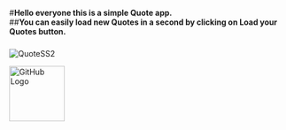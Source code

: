 #**Hello everyone this is a simple Quote app.** <br>
##**You can easily load new Quotes in a second by clicking on Load your Quotes button.** <br>

###
![QuoteSS2](https://github.com/SouravvSharma/QuoteApp/assets/163539928/4e255ab6-90e4-451b-8313-d049dac65475)

<img src="https://github.com/SouravvSharma/QuoteApp/assets/163539928/4e255ab6-90e4-451b-8313-d049dac65475" alt="GitHub Logo" width="100"/>
